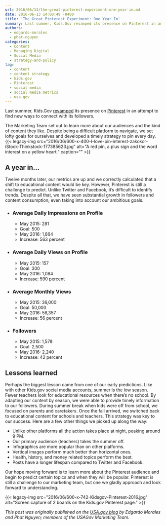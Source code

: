 ```yaml
---
url: 2016/06/13/the-great-pinterest-experiment-one-year-in.md
date: 2016-06-13 14:00:49 -0400
title: 'The Great Pinterest Experiment: One Year In'
summary: Last summer, Kids.Gov revamped its presence on Pinterest in an attempt to find new ways to connect with its followers. The Marketing Team set out to learn more about our audiences and the kind of content they like. Despite being a difficult platform to navigate, we set lofty goals for ourselves and developed a timely
authors:
  - edgardo-morales
  - phat-nguyen
categories:
  - Content
  - Managing Digital
  - Social Media
  - strategy-and-policy
tag:
  - content
  - content strategy
  - kids.gov
  - Pinterest
  - social media
  - social media metrics
  - usa.gov
---
```


Last summer, Kids.Gov [revamped](https://blog.usa.gov/how-kids-gov-pins-down-their-audiences) its presence on [Pinterest](https://www.pinterest.com/kidsgov/) in an attempt to find new ways to connect with its followers.

The Marketing Team set out to learn more about our audiences and the kind of content they like. Despite being a difficult platform to navigate, we set lofty goals for ourselves and developed a timely strategy to pin every day. {{< legacy-img src="2016/06/600-x-400-I-love-pin-interest-zakokor-iStock-Thinkstock-177385623.jpg" alt="A red pin, a plus sign and the word interest on a yellow heart." caption="" >}} 

## A year in…

Twelve months later, our metrics are up and we correctly calculated that a shift to educational content would be key. However, Pinterest is still a challenge to predict. Unlike Twitter and Facebook, it’s difficult to identify trends. Despite all that, we have seen substantial growth in followers and content consumption, even taking into account our ambitious goals.

  * ### Average Daily Impressions on Profile
    
      * May 2015: 281
      * Goal: 500
      * May 2016: 1,864
      * Increase: 563 percent
  * ### Average Daily Views on Profile
    
      * May 2015: 157
      * Goal: 300
      * May 2016: 1,084
      * Increase: 590 percent
  * ### Average Monthly Views
    
      * May 2015: 36,000
      * Goal: 50,000
      * May 2016: 56,357
      * Increase: 56 percent
  * ### Followers
    
      * May 2015: 1,578
      * Goal: 2,500
      * May 2016: 2,240
      * Increase: 42 percent

## Lessons learned

Perhaps the biggest lesson came from one of our early predictions. Like with other Kids.gov social media accounts, summer is the low season. Fewer teachers look for educational resources when there’s no school. By adapting our content by season, we were able to provide timely information to our followers. During summer break when kids were off from school, we focused on parents and caretakers. Once the fall arrived, we switched back to educational content for schools and teachers. This strategy was key to our success. Here are a few other things we picked up along the way:

  * Unlike other platforms all the action takes place at night, peaking around 9 PM.
  * Our primary audience (teachers) takes the summer off.
  * Infographics are more popular than on other platforms.
  * Vertical images perform much better than horizontal ones.
  * Health, history, and money related topics perform the best.
  * Posts have a longer lifespan compared to Twitter and Facebook.

Our hope moving forward is to learn more about the Pinterest audience and begin to predict certain topics and when they will be popular. Pinterest is still a challenge to our marketing team, but one we gladly approach and look forward to understanding.

{{< legacy-img src="2016/06/600-x-742-Kidsgov-Pinterest-2016.jpg" alt="Screen capture of 2 boards on the Kids.gov Pinterest page." >}}

_This post was originally published on the [USA.gov blog](https://blog.usa.gov) by Edgardo Morales and Phat Nguyen; members of the USAGov Marketing Team._
